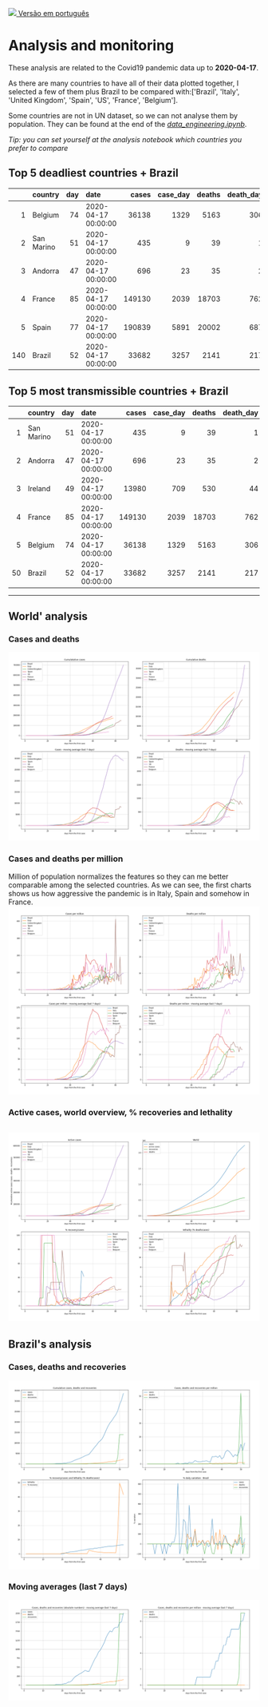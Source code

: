 [<img src="https://raw.githubusercontent.com/NovelCOVID/API/master/assets/flags/br.png" width="30"  /> Versão em português](README_WORLD.md)

# **Analysis and monitoring**
These analysis are related to the Covid19 pandemic data up to **2020-04-17**.

As there are many countries to have all of their data plotted together, I selected a few of them plus Brazil to be compared with:['Brazil', 'Italy', 'United Kingdom', 'Spain', 'US', 'France', 'Belgium'].

Some countries are not in UN dataset, so we can not analyse them by population. They can be found at the end of the *[data_engineering.ipynb](../data_engineering.ipynb)*.

*Tip: you can set yourself at the analysis notebook which countries you prefer to compare*

## Top 5 deadliest countries + Brazil
|     | country    |   day | date                |   cases |   case_day |   deaths |   death_day |   cases_million |   deaths_million |   avg7_cases_million |   avg7_deaths_million |   avg7_recoveries_million |
|----:|:-----------|------:|:--------------------|--------:|-----------:|---------:|------------:|----------------:|-----------------:|---------------------:|----------------------:|--------------------------:|
|   1 | Belgium    |    74 | 2020-04-17 00:00:00 |   36138 |       1329 |     5163 |         306 |           115.2 |             26.5 |                  117 |                    26 |                        29 |
|   2 | San Marino |    51 | 2020-04-17 00:00:00 |     435 |          9 |       39 |           1 |           265.8 |             29.5 |                  383 |                    21 |                        29 |
|   3 | Andorra    |    47 | 2020-04-17 00:00:00 |     696 |         23 |       35 |           2 |           298.1 |             25.9 |                  175 |                    16 |                       222 |
|   4 | France     |    85 | 2020-04-17 00:00:00 |  149130 |       2039 |    18703 |         762 |            31.3 |             11.7 |                  125 |                    12 |                        21 |
|   5 | Spain      |    77 | 2020-04-17 00:00:00 |  190839 |       5891 |    20002 |         687 |           126   |             14.7 |                   99 |                    11 |                        58 |
| 140 | Brazil     |    52 | 2020-04-17 00:00:00 |   33682 |       3257 |     2141 |         217 |            15.4 |              1   |                    9 |                     0 |                         9 |


 ## Top 5 most transmissible countries + Brazil
|    | country    |   day | date                |   cases |   case_day |   deaths |   death_day |   cases_million |   deaths_million |   avg7_cases_million |   avg7_deaths_million |   avg7_recoveries_million |
|---:|:-----------|------:|:--------------------|--------:|-----------:|---------:|------------:|----------------:|-----------------:|---------------------:|----------------------:|--------------------------:|
|  1 | San Marino |    51 | 2020-04-17 00:00:00 |     435 |          9 |       39 |           1 |           265.8 |             29.5 |                  383 |                    21 |                        29 |
|  2 | Andorra    |    47 | 2020-04-17 00:00:00 |     696 |         23 |       35 |           2 |           298.1 |             25.9 |                  175 |                    16 |                       222 |
|  3 | Ireland    |    49 | 2020-04-17 00:00:00 |   13980 |        709 |      530 |          44 |           145.2 |              9   |                  172 |                     7 |                         1 |
|  4 | France     |    85 | 2020-04-17 00:00:00 |  149130 |       2039 |    18703 |         762 |            31.3 |             11.7 |                  125 |                    12 |                        21 |
|  5 | Belgium    |    74 | 2020-04-17 00:00:00 |   36138 |       1329 |     5163 |         306 |           115.2 |             26.5 |                  117 |                    26 |                        29 |
| 50 | Brazil     |    52 | 2020-04-17 00:00:00 |   33682 |       3257 |     2141 |         217 |            15.4 |              1   |                    9 |                     0 |                         9 |
----------------------
## World' analysis
### Cases and deaths
![](world_cases_deaths.png)

 ### Cases and deaths per million
Million of population normalizes the features so they can me better comparable among the selected countries. As we can see, the first charts shows us how aggressive the pandemic is in Italy, Spain and somehow in France.
![](world_cases_deaths_million.png)

 ### Active cases, world overview, % recoveries and lethality
![](world_active_cases_percentages.png)
----------------------
## Brazil's analysis


 ### Cases, deaths and recoveries
![](brazil_number_million_variation.png)

 ### Moving averages (last 7 days)
![](brazil_movingAvg.png)